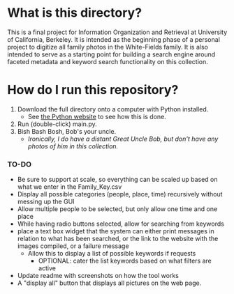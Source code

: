 # What is this directory?

This is a final project for Information Organization and Retrieval at University of California, Berkeley. It is intended as the beginning phase of a personal project to digitize all family photos in the White-Fields family. It is also intended to serve as a starting point for building a search engine around faceted metadata and keyword search functionality on this collection.

# How do I run this repository?
1. Download the full directory onto a computer with Python installed.
    - See [the Python website](https://www.python.org/downloads/) to see how this is done. 
2. Run (double-click) main.py. 
3. Bish Bash Bosh, Bob's your uncle. 
    - *Ironically, I do have a distant Great Uncle Bob, but don't have any photos of him in this collection.*

### TO-DO
- Be sure to support at scale, so everything can be scaled up based on what we enter in the Family_Key.csv
- Display all possible categories (people, place, time) recursively without messing up the GUI
- Allow multiple people to be selected, but only allow one time and one place
- While having radio buttons selected, allow for searching from keywords
- place a text box widget that the system can either print messages in relation to what has been searched, or the link to the website with the images compiled, or a failure message
    - Allow this to display a list of possible keywords if requests
        - OPTIONAL: cater the list keywords based on what filters are active
- Update readme with screenshots on how the tool works 
- A "display all" button that displays all pictures on the web page. 
